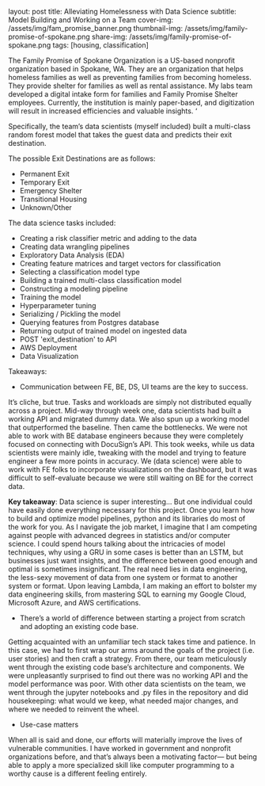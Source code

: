 layout: post
title: Alleviating Homelessness with Data Science
subtitle: Model Building and Working on a Team
cover-img: /assets/img/fam_promise_banner.png
thumbnail-img: /assets/img/family-promise-of-spokane.png
share-img: /assets/img/family-promise-of-spokane.png
tags: [housing, classification]

The Family Promise of Spokane Organization is a US-based nonprofit organization based in Spokane, WA. They are an organization that helps homeless families as well as preventing families from becoming homeless. They provide shelter for families as well as rental assistance. My labs team developed a digital intake form for families and Family Promise Shelter employees. Currently, the institution is mainly paper-based, and digitization will result in increased efficiencies and valuable insights. ‘

Specifically, the team’s data scientists (myself included) built a multi-class random forest model that takes the guest data and predicts their exit destination. 

The possible Exit Destinations are as follows:

*  Permanent Exit
*  Temporary Exit
*  Emergency Shelter
*  Transitional Housing
*  Unknown/Other

The data science tasks included:

*  Creating a risk classifier metric and adding to the data
*  Creating data wrangling pipelines
*  Exploratory Data Analysis (EDA)
*  Creating feature matrices and target vectors for classification
*  Selecting a classification model type
*  Building a trained multi-class classification model
*  Constructing a modeling pipeline
*  Training the model
*  Hyperparameter tuning
*  Serializing / Pickling the model
*  Querying features from Postgres database
*  Returning output of trained model on ingested data
*  POST 'exit_destination' to API
*  AWS Deployment
*  Data Visualization 

Takeaways:

*  Communication between FE, BE, DS, UI teams are the key to success.

It’s cliche, but true. Tasks and workloads are simply not distributed equally across a project. Mid-way through week one, data scientists had built a working API and migrated dummy data. We also spun up a working model that outperformed the baseline. Then came the bottlenecks. We were not able to work with BE database engineers because they were completely focused on connecting with DocuSign’s API. This took weeks, while us data scientists were mainly idle, tweaking with the model and trying to feature engineer a few more points in accuracy. We (data science) were able to work with FE folks to incorporate visualizations on the dashboard, but it was difficult to self-evaluate because we were still waiting on BE for the correct data. 

**Key takeaway**: Data science is super interesting... But one individual could have easily done everything necessary for this project. Once you learn how to build and optimize model pipelines, python and its libraries do most of the work for you. As I navigate the job market, I imagine that I am competing against people with advanced degrees in statistics and/or computer science. I could spend hours talking about the intricacies of model techniques, why using a GRU in some cases is better than an LSTM, but businesses just want insights, and the difference between good enough and optimal is sometimes insignificant. The real need lies in data engineering, the less-sexy movement of data from one system or format to another system or format. Upon leaving Lambda, I am making an effort to bolster my data engineering skills, from mastering SQL to earning my Google Cloud, Microsoft Azure, and AWS certifications.

*  There’s a world of difference between starting a project from scratch and adopting an existing code base.

Getting acquainted with an unfamiliar tech stack takes time and patience. In this case, we had to first wrap our arms around the goals of the project (i.e. user stories) and then craft a strategy. From there, our team meticulously went through the existing code base’s architecture and components. We were unpleasantly surprised to find out there was no working API and the model performance was poor. With other data scientists on the team, we went through the jupyter notebooks and .py files in the repository and did housekeeping: what would we keep, what needed major changes, and where we needed to reinvent the wheel. 

*  Use-case matters

When all is said and done, our efforts will materially improve the lives of vulnerable communities. I have worked in government and nonprofit organizations before, and that’s always been a motivating factor— but being able to apply a more specialized skill like computer programming to a worthy cause is a different feeling entirely. 
